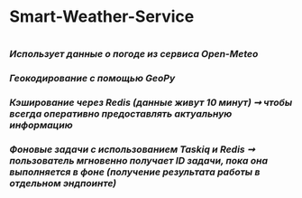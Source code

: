 # Smart-Weather-Service
#
#
### *Использует данные о погоде из сервиса Open-Meteo*
### *Геокодирование с помощью GeoPy*
### *Кэширование через Redis (данные живут 10 минут) ➞ чтобы всегда оперативно предоставлять актуальную информацию*
### *Фоновые задачи с использованием Taskiq и Redis ➞ пользователь мгновенно получает ID задачи, пока она выполняется в фоне (получение результата работы в отдельном эндпоинте)*
